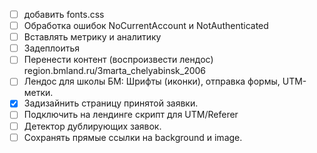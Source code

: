 * [ ] добавить fonts.css
* [ ] Обработка ошибок NoCurrentAccount и NotAuthenticated
* [ ] Вставлять метрику и аналитику
* [ ] Задеплоитья
* [ ] Перенести контент (воспроизвести лендос)
    region.bmland.ru/3marta_chelyabinsk_2006
* [ ] Лендос для школы БМ: Шрифты (иконки), отправка формы, UTM-метки.
* [x] Задизайнить страницу принятой заявки.
* [ ] Подключить на лендинге скрипт для UTM/Referer
* [ ] Детектор дублирующих заявок.
* [ ] Сохранять прямые ссылки на background и image.
